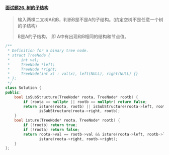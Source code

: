 #### [面试题26. 树的子结构](https://leetcode-cn.com/problems/shu-de-zi-jie-gou-lcof/)

> 输入两棵二叉树A和B，判断B是不是A的子结构。(约定空树不是任意一个树的子结构)
>
> B是A的子结构， 即 A中有出现和B相同的结构和节点值。
>

```c++
/**
 * Definition for a binary tree node.
 * struct TreeNode {
 *     int val;
 *     TreeNode *left;
 *     TreeNode *right;
 *     TreeNode(int x) : val(x), left(NULL), right(NULL) {}
 * };
 */
class Solution {
public:
    bool isSubStructure(TreeNode* roota, TreeNode* rootb) {
        if (roota == nullptr || rootb == nullptr) return false;
        return isture(roota, rootb) || isSubStructure(roota->left, rootb) ||
               isSubStructure(roota->right, rootb);
    }
    bool isture(TreeNode* roota, TreeNode* rootb) {
        if (!rootb) return true;
        if (!roota) return false;
        return roota->val == rootb->val && isture(roota->left, rootb->left) &&
               isture(roota->right, rootb->right);
    }
};
```

